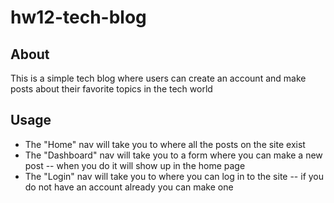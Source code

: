 # hw12-tech-blog

## About
This is a simple tech blog where users can create an account and make posts about their favorite topics in the tech world

## Usage
 - The "Home" nav will take you to where all the posts on the site exist
 - The "Dashboard" nav will take you to a form where you can make a new post -- when you do it will show up in the home page
 - The "Login" nav will take you to where you can log in to the site -- if you do not have an account already you can make one
